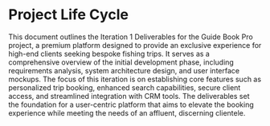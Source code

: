 # Project Life Cycle
This document outlines the Iteration 1 Deliverables for the Guide Book Pro project, a premium platform designed to provide an exclusive experience for high-end clients seeking bespoke fishing trips. It serves as a comprehensive overview of the initial development phase, including requirements analysis, system architecture design, and user interface mockups. The focus of this iteration is on establishing core features such as personalized trip booking, enhanced search capabilities, secure client access, and streamlined integration with CRM tools. The deliverables set the foundation for a user-centric platform that aims to elevate the booking experience while meeting the needs of an affluent, discerning clientele.
